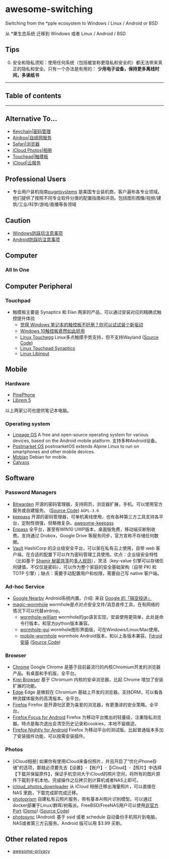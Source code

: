 # awesome-switching

Switching from the *pple ecosystem to Windows / Linux / Android or BSD

从 *果生态系统 迁移到 Windows 或者 Linux / Android / BSD

## Tips

0. 安全和隐私须知：使用任何系统（包括被宣称更隐私和安全的）都无法带来真正的隐私和安全。只有一个办法是有用的： **少用电子设备，保持更多离线时间，多读纸书**

--------------------

## Table of contents

--------------------

## Alternative To...

* [Keychain|密码管理](#password-managers)
* [Airdrop|自组网服务](#ad-hoc-service)
* [Safari|浏览器](#browser)
* [iCloud Photos|相册](#photos)
* [Touchpad|触摸板](#touchpad)
* [iCloud|云服务](#nas.md)

## Professional Users
 
 - 专业用户装机指南[pugetsystems](https://www.pugetsystems.com/all_articles.php) 是美国专业装机商，客户遍布各专业领域。他们提供了按照不同专业软件分类的配置指南和评测。包括图形图像/视频/建筑/工业/科学/游戏/直播等各领域

## Caution

 * [Windows防踩坑注意事项](windows-notes.md)
 * [Android防踩坑注意事项](android-notes.md)

## Computer

### All In One

## Computer Peripheral

### Touchpad
- 触摸板主要是 Synaptics 和 Elan 两家的产品，可以通过安装对应的精确式触控提升体验
  - [觉得 Windows 笔记本的触控板不好用？你可以试试装个新驱动](https://zhuanlan.zhihu.com/p/38249316)
  - [Windows 10触控板竟然如此好用](https://www.bilibili.com/read/cv5845861)
  - [Linux Touchegg](https://wiki.archlinux.org/title/touchegg) Linux多点触摸手势支持，但不支持Wayland ([Source Code](https://github.com/JoseExposito/touchegg))
  - [Linux Touchpad Synaptics](https://wiki.archlinux.org/title/Touchpad_Synaptics)
  - [Linux Libinput](https://wiki.archlinux.org/title/Libinput)

## Mobile

### Hardware
- [PinePhone](https://www.pine64.org/pinephone/)
- [Librem 5](https://shop.puri.sm/shop/librem-5/)

以上两家公司也提供笔记本电脑。

### Operating system
- [Lineage OS](https://lineageos.org/) A free and open-source operating system for various devices, based on the Android mobile platform. 支持多种Android设备。
- [Postmarket OS](https://postmarketos.org/) postmarketOS extends Alpine Linux to run on smartphones and other mobile devices.
- [Mobian](https://mobian-project.org/) Debian for mobile.
- [Calyxos](https://calyxos.org/)

## Software

<!-- BEGIN SOFTWARE LIST -->

### Password Managers

- [Bitwarden](https://bitwarden.com/) 开源的密码管理器，支持网页，浏览器扩展，手机。可以使用官方服务或自建服务。 ([Source Code](https://github.com/bitwarden/server)) `AGPL-3.0`
- [keepass](https://keepass.info/) 开源的密码管理器，可单机离线使用，也有各种第三方工具支持各平台，定制性很强，但略微复杂。[awesome-keepass](https://github.com/lgg/awesome-keepass)
- [Enpass](https://www.enpass.io/) 全平台，甚至有WIN10 UWP版本，桌面版免费，移动端买断制收费。支持通过 Drobox，Google Drive 等服务同步，官方宣称不存储任何数据。
- [Vault](https://www.vaultproject.io) HashiCorp 的企业级安全平台，可以架在私有云上使用，自带 web 客户端，在合适的配置下可以作为密码管理工具使用。优点：企业级安全特性（比如基于 [Shamir 秘密共享](https://en.wikipedia.org/wiki/Shamir's_Secret_Sharing)的[多人规则](https://en.wikipedia.org/wiki/Two-man_rule)），灵活（key-value 引擎可以存储任何键值，不仅仅是密码），可以作为整个家庭的安全基础架构（自带 PKI 和 TOTP 引擎）；缺点：需要手动配置用户和权限，需要自己写 native 客户端。

### Ad-hoc Service

- [Google Nearby](https://en.wikipedia.org/wiki/Nearby_Share) Android系统内置。介绍: 来自 [Google 的「隔空投送」](https://sspai.com/post/61450)
- [magic-wormhole](https://github.com/magic-wormhole/magic-wormhole) wormhole是点对点安全文件/消息直传工具，在有网络的情况下可以代替airdrop。
  - [wormhole-william](https://github.com/psanford/wormhole-william) wormhole的go语言实现，安装使用更简单，此处是命令行版本，和官方python版本兼容。
  - [wormhole-gui](https://github.com/Jacalz/wormhole-gui) wormhole图形界面版，可在Windows/Linux/Mac使用。
  - [mobile-wormhole](https://play.google.com/store/apps/details?id=com.pavelsof.wormhole) wormhole Android版本，和以上各版本兼容。[Fdroid安装](https://f-droid.org/packages/com.pavelsof.wormhole/) ([Source Code](https://github.com/pavelsof/mobile-wormhole))

### Browser

- [Chrome](https://www.google.com/chrome)  Google Chrome 是基于目前最流行的内核Chromium开发的浏览器产品。有桌面和手机版，全平台。
- [Kiwi Browser](https://play.google.com/store/apps/details?id=com.kiwibrowser.browser) 基于 Chromuim 内核的安卓浏览器，比起 Chrome 增加了安装扩展的功能。
- [Edge](https://microsoftedgewelcome.microsoft.com) Edge 是微软在 Chromium 基础上开发的浏览器。支持DRM，可以看各种流媒体服务的高清版本。全平台。
- [Firefox](https://www.mozilla.org/en-US/firefox/new/) Firefox 是开源社区更为喜爱的浏览器，有更激进的安全策略。全平台。
- [Firefox Focus for Android](https://play.google.com/store/apps/details?id=org.mozilla.focus) Firefox 为移动平台推出的轻量级，注重隐私浏览器。特点是每次退出会清空历史记录和cookies，本地不留痕迹。
- [Firefox Nightly for Android](https://play.google.com/store/apps/details?id=org.mozilla.fenix) Firefox 为移动平台的测试版。比起普通版本多加了安装插件功能，可以按需安装插件。

### Photos

- [iCloud相册] 如果你有使用iCloud来备份照片，并且开启了“优化iPhone存储”的选项，那就必须要先去【设置】-【账户】-【iCloud】-【照片】中选择【下载并保留原件】，保证手机空间大于iCloud的照片空间，将所有的图片原件下载到手机本地。完成操作之后拷贝到计算机或者NAS上即可。
- [icloud_photos_downloader](https://github.com/icloud-photos-downloader/icloud_photos_downloader) 从 iCloud 相册迁移出海量照片，可以直接在 NAS 里跑，下载完成即完成迁移。
- [photoprism](https://photoprism.app/features) 自建私有云照片服务，带有基本AI照片识别模型。可以通过docker部署于Linux/群晖/树莓派。FreeBSD/FreeNAS用户可以使用[非官方Port](https://github.com/huo-ju/photoprism-freebsd-port) ([Demo](https://demo.photoprism.org)) ([Source Code](https://github.com/photoprism/photoprism))
- [photosync](https://www.photosync-app.com/) (Android) 基于 ssid 或者 schedule 自动备份手机照片到电脑，NAS或者第三方云服务。Android 版可以用 $3.99 买断。

## Other related repos
- [awesome-privacy](https://github.com/pluja/awesome-privacy)
